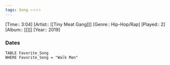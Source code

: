```yaml
---
tags: Song ⭐⭐⭐⭐ 
---
```

[Time:: 3:04]
[Artist:: [[Tiny Meat Gang]]]
[Genre:: Hip-Hop/Rap]
[Played:: 2]
[Album:: [[]]]
[Year:: 2019]
### Dates
````dataview
TABLE Favorite_Song
WHERE Favorite_Song = "Walk Man"
````